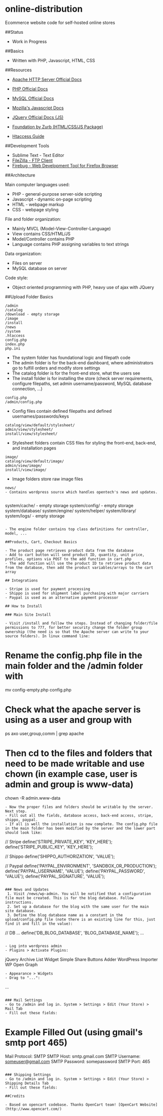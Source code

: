 online-distribution
===================

Ecommerce website code for self-hosted online stores

##Status

- Work in Progress

##Basics

- Written with PHP, Javascript, HTML, CSS

##Resources

- [Apache HTTP Server Official Docs](https://httpd.apache.org/)
- [PHP Official Docs](http://www.php.net/)
- [MySQL Official Docs](http://dev.mysql.com/)
- [Mozilla's Javascript Docs](https://developer.mozilla.org/en-US/docs/Web/JavaScript?redirectlocale=en-US&redirectslug=JavaScript)
- [JQuery Official Docs (JS)](http://jquery.com/)
- [Foundation by Zurb (HTML/CSS/JS Package)](http://foundation.zurb.com/)

- [Htaccess Guide](http://htaccess-guide.com/)

##Development Tools

- Sublime Text - Text Editor
- [FileZilla - FTP Client](https://filezilla-project.org/)
- [Firebug - Web Development Tool for Firefox Browser](https://getfirebug.com/whatisfirebug)

##Architecture

Main computer languages used:

- PHP - general-purpose server-side scripting
- Javascript - dynamic on-page scripting
- HTML - webpage markup
- CSS - webpage styling

File and folder organization:

- Mainly MVCL (Model-View-Controller-Language)
- View contains CSS/HTML/JS
- Model/Controller contains PHP
- Language contains PHP assigning variables to text strings

Data organization:

- Files on server
- MySQL database on server

Code style:

- Object oriented programming with PHP, heavy use of ajax with JQuery

##Upload Folder Basics

```
/admin
/catalog
/download - empty storage
/image
/install
/news
/system
.htaccess
config.php
index.php
php.ini
```

- The system folder has foundational logic and filepath code
- The admin folder is for the back-end dashboard, where administrators go to fulfill orders and modify store settings
- The catalog folder is for the front-end store, what the users see
- The install folder is for installing the store (check server requirements, configure filepaths, set admin username/password, MySQL database connection, ...)

```
config.php
/admin/config.php
```

- Config files contain defined filepaths and defined usernames/passwords/keys

```
catalog/view/default/stylesheet/
admin/view/stylesheet/
install/view/stylesheet/
```

- Stylesheet folders contain CSS files for styling the front-end, back-end, and installation pages

```
image/
catalog/view/default/image/
admin/view/image/
install/view/image/
```

- Image folders store raw image files


```
news/
- Contains wordpress source which handles opentech's news and updates.


```
system/cache/ - empty storage
system/config/ - empty storage
system/database/
system/engine/
system/helper/
system/library/
system/logs/ - empty storage
```

- The engine folder contains top class definitions for controller, model, ...

##Products, Cart, Checkout Basics

- The product page retrieves product data from the database
- Add to cart button will send product ID, quantity, unit price, profiles, options via POST to the add function in cart.php
- The add function will use the product ID to retrieve product data from the database, then add the product variables/arrays to the cart array

## Integrations

- Stripe is used for payment processing
- Shippo is used for shipment label purchasing with major carriers
- Paypal is used as an alternative payment processor

## How to Install

### Main Site Install

- Visit /install and follow the steps. Instead of changing folder/file permissions to 777, for better security change the folder group ownership (the need is so that the Apache server can write to your source folders). In linux command line:
```
# Rename the config.php file in the main folder and the /admin folder with
mv config-empty.php config.php

# Check what the apache server is using as a user and group with
ps axo user,group,comm | grep apache

# Then cd to the files and folders that need to be made writable and use chown (in example case, user is admin and group is www-data)
chown -R admin.www-data
```
- Now the proper files and folders should be writable by the server. Next step.
- Fill out all the fields, database access, back-end access, stripe, shippo, paypal.
- If all is well the installation is now complete. The config.php file in the main folder has been modified by the server and the lower part should look like:
```
// Stripe
define('STRIPE_PRIVATE_KEY', 'KEY_HERE');
define('STRIPE_PUBLIC_KEY', 'KEY_HERE');

// Shippo
define('SHIPPO_AUTHORIZATION', 'VALUE');

// Paypal
define('PAYPAL_ENVIRONMENT', 'SANDBOX_OR_PRODUCTION');  
define('PAYPAL_USERNAME', 'VALUE');
define('PAYPAL_PASSWORD', 'VALUE');
define('PAYPAL_SIGNATURE', 'VALUE');
```

### News and Updates
 1. Visit /news/wp-admin. You will be notified that a configuration file must be created. This is for the blog database. Follow instructions.
 2. Set up a database for the blog with the same user for the main site database.
 3. Define the blog database name as a constant in the upload/config.php file (note there is an existing line for this, just find it and fill in the value):

```
// DB
...
define('DB_BLOG_DATABASE', 'BLOG_DATABASE_NAME');
...
```

- Log into wordpress admin
- Plugins > Activate Plugins:
```
jQuery Archive List Widget
Simple Share Buttons Adder
WordPress Importer
WP Open Graph
```
- Appearance > Widgets
- Drag to "...":
```
...
```

### Mail Settings
- Go to /admin and log in. System > Settings > Edit (Your Store) > Mail Tab
- Fill out these fields:
```
# Example Filled Out (using gmail's smtp port 465)
Mail Protocol: SMTP
SMTP Host: smtp.gmail.com
SMTP Username: someuser@gmail.com
SMTP Password: somepassword
SMTP Port: 465
```

### Shipping Settings
- Go to /admin and log in. System > Settings > Edit (Your Store) > Shipping Details Tab
- Fill out these fields:

##Credits

- Based on opencart codebase. Thanks OpenCart team! [OpenCart Website](http://www.opencart.com/)
